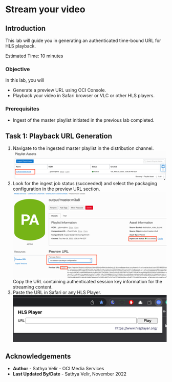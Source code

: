 # Stream your video

## Introduction

This lab will guide you in generating an authenticated time-bound URL for HLS playback.

Estimated Time: 10 minutes

### Objective 

In this lab, you will
* Generate a preview URL using OCI Console.
* Playback your video in Safari browser or VLC or other HLS players.


### Prerequisites

* Ingest of the master playlist initiated in the previous lab completed.

## Task 1: Playback URL Generation 

1. Navigate to the ingested master playlist in the distribution channel.
   ![mediastreams 11](images/navigate-ingested-master-playlist.png " ")
2. Look for the ingest job status (succeeded) and select the packaging configuration in the preview URL section.
   ![mediastreams 12](images/generate-preview-url.png " ")
   Copy the URL containing authenticated session key information for the streaming content.
3. Paste the URL in Safari or any HLS Player. 
   ![mediastreams 13](images/hls-playback.png " ")

## Acknowledgements
- **Author** - Sathya Velir - OCI Media Services
- **Last Updated By/Date** - Sathya Velir, November 2022
